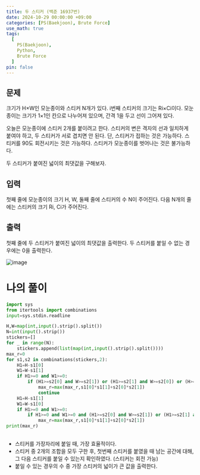 ```yaml
---
title: 두 스티커 (백준 16937번)
date: 2024-10-29 00:00:00 +09:00
categories: [PS(Baekjoon), Brute Force]
use_math: true
tags:
  [
    PS(Baekjoon),
    Python,
    Brute Force
  ]
pin: false
---
```


## 문제

크기가 H×W인 모눈종이와 스티커 N개가 있다. i번째 스티커의 크기는 Ri×Ci이다. 모눈종이는 크기가 1×1인 칸으로 나누어져 있으며, 간격 1을 두고 선이 그어져 있다.

오늘은 모눈종이에 스티커 2개를 붙이려고 한다. 스티커의 변은 격자의 선과 일치하게 붙여야 하고, 두 스티커가 서로 겹치면 안 된다. 단, 스티커가 접하는 것은 가능하다. 스티커를 90도 회전시키는 것은 가능하다. 스티커가 모눈종이를 벗어나는 것은 불가능하다.

두 스티커가 붙여진 넓이의 최댓값을 구해보자.

## 입력

첫째 줄에 모눈종이의 크기 H, W, 둘째 줄에 스티커의 수 N이 주어진다. 다음 N개의 줄에는 스티커의 크기 Ri, Ci가 주어진다.

## 출력

첫째 줄에 두 스티커가 붙여진 넓이의 최댓값을 출력한다. 두 스티커를 붙일 수 없는 경우에는 0을 출력한다.

![image](https://github.com/user-attachments/assets/8f7b1676-18c6-42a3-a435-f5c0b7f6fbe6)

# 나의 풀이

```python
import sys
from itertools import combinations
input=sys.stdin.readline

H,W=map(int,input().strip().split())
N=int(input().strip())
stickers=[]
for _ in range(N):
    stickers.append(list(map(int,input().strip().split())))
max_r=0
for s1,s2 in combinations(stickers,2):
    H1=H-s1[0]
    W1=W-s1[1]
    if H1>=0 and W1>=0:
        if (H1>=s2[0] and W>=s2[1]) or (H1>=s2[1] and W>=s2[0]) or (H>=s2[0] and W1>=s2[1]) or (H>=s2[1] and W1>=s2[0]):
            max_r=max(max_r,s1[0]*s1[1]+s2[0]*s2[1])
            continue
    H1=H-s1[1]
    W1=W-s1[0]
    if H1>=0 and W1>=0:
        if H1>=0 and W1>=0 and (H1>=s2[0] and W>=s2[1]) or (H1>=s2[1] and W>=s2[0]) or (H>=s2[0] and W1>=s2[1]) or (H>=s2[1] and W1>=s2[0]):
            max_r=max(max_r,s1[0]*s1[1]+s2[0]*s2[1])
print(max_r)
        
```

- 스티커를 가장자리에 붙일 때, 가장 효율적이다.
- 스티커 중 2개의 조합을 모두 구한 후, 첫번째 스티커를 붙였을 때 남는 공간에 대해, 그 다음 스티커를 붙일 수 있는지 확인하였다. (스티커는 회전 가능)
- 붙일 수 있는 경우의 수 중 가장 스티커의 넓이가 큰 값을 출력한다.